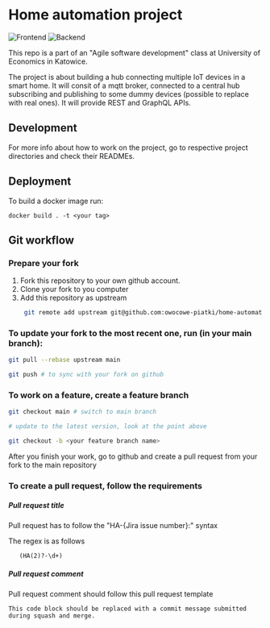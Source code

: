 # Home automation project
![Frontend](https://github.com/owocowe-piatki/home-automation/workflows/Frontend/badge.svg)
![Backend](https://github.com/owocowe-piatki/home-automation/workflows/Backend/badge.svg)

This repo is a part of an "Agile software development" class at University of Economics in Katowice.

The project is about building a hub connecting multiple IoT devices in a smart home.
It will consit of a mqtt broker, connected to a central hub subscribing and publishing to some dummy devices (possible to replace with real ones). It will provide REST and GraphQL APIs.

## Development
For more info about how to work on the project, go to respective project directories and check their READMEs.

## Deployment
To build a docker image run:
```
docker build . -t <your tag>
```

## Git workflow

### Prepare your fork
1. Fork this repository to your own github account.
2. Clone your fork to you computer
3. Add this repository as upstream
   ```sh
    git remote add upstream git@github.com:owocowe-piatki/home-automation.git
   ```

### To update your fork to the most recent one, run (in your main branch):
```sh
git pull --rebase upstream main

git push # to sync with your fork on github
```

### To work on a feature, create a feature branch
```sh
git checkout main # switch to main branch

# update to the latest version, look at the point above

git checkout -b <your feature branch name>
```

After you finish your work, go to github and create a pull request from your fork to the main repository


### To create a pull request, follow the requirements

##### Pull request title

Pull request has to follow the "HA-{Jira issue number}:" syntax

The regex is as follows

```
   (HA(2)?-\d+)
```

##### Pull request comment

Pull request comment should follow this pull request template

```
This code block should be replaced with a commit message submitted
during squash and merge.
```